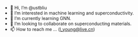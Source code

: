 - 👋 Hi, I’m @ustbliu
- 👀 I’m interested in machine learning and superconductivity.
- 🌱 I’m currently learning GNN.
- 💞️ I’m looking to collaborate on superconducting materials.
- 📫 How to reach me ... (l_young@live.cn)

<!---
ustbliu/ustbliu is a ✨ special ✨ repository because its `README.md` (this file) appears on your GitHub profile.
You can click the Preview link to take a look at your changes.
--->
